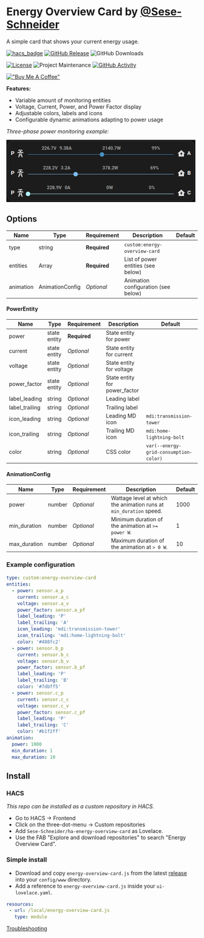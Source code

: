 # Energy Overview Card by [@Sese-Schneider](https://www.github.com/Sese-Schneider)

A simple card that shows your current energy usage.

[![hacs_badge](https://img.shields.io/badge/HACS-Custom-41BDF5.svg?style=for-the-badge)](https://github.com/hacs/integration)
[![GitHub Release][releases-shield]][releases]
![GitHub Downloads][downloads-shield]

[![License][license-shield]](LICENSE)
![Project Maintenance][maintenance-shield]
[![GitHub Activity][commits-shield]][commits]

[!["Buy Me A Coffee"](https://buymeacoffee.com/assets/img/custom_images/orange_img.png)](https://buymeacoffee.com/seseschneider)

**Features:**

- Variable amount of monitoring entities
- Voltage, Current, Power, and Power Factor display
- Adjustable colors, labels and icons
- Configurable dynamic animations adapting to power usage

*Three-phase power monitoring example:*

![](.github/assets/card.gif)

## Options

| Name      | Type               | Requirement  | Description                         | Default |
|-----------|--------------------|--------------|-------------------------------------|---------|
| type      | string             | **Required** | `custom:energy-overview-card`       |         |
| entities  | Array<PowerEntity> | **Required** | List of power entities (see below)  |         |
| animation | AnimationConfig    | *Optional*   | Animation configuration (see below) |         |

#### PowerEntity

| Name           | Type         | Requirement  | Description                   | Default                                |
|----------------|--------------|--------------|-------------------------------|----------------------------------------|
| power          | state entity | **Required** | State entity for power        |                                        |
| current        | state entity | *Optional*   | State entity for current      |                                        |
| voltage        | state entity | *Optional*   | State entity for voltage      |                                        |
| power_factor   | state entity | *Optional*   | State entity for power_factor |                                        |
| label_leading  | string       | *Optional*   | Leading label                 |                                        |
| label_trailing | string       | *Optional*   | Trailing label                |                                        |
| icon_leading   | string       | *Optional*   | Leading MD icon               | `mdi:transmission-tower`               |
| icon_trailing  | string       | *Optional*   | Trailing MD icon              | `mdi:home-lightning-bolt`              |
| color          | string       | *Optional*   | CSS color                     | `var(--energy-grid-consumption-color)` |

#### AnimationConfig

| Name         | Type   | Requirement | Description                                                        | Default |
|--------------|--------|-------------|--------------------------------------------------------------------|---------|
| power        | number | *Optional*  | Wattage level at which the animation runs at `min_duration` speed. | 1000    |
| min_duration | number | *Optional*  | Minimum duration of the animation at `>= power W`.                 | 1       |
| max_duration | number | *Optional*  | Maximum duration of the animation at `> 0 W`.                      | 10      |

### Example configuration

```yaml
type: custom:energy-overview-card
entities:
  - power: sensor.a_p
    current: sensor.a_c
    voltage: sensor.a_v
    power_factor: sensor.a_pf
    label_leading: 'P'
    label_trailing: 'A'
    icon_leading: 'mdi:transmission-tower'
    icon_trailing: 'mdi:home-lightning-bolt'
    color: '#488fc2'
  - power: sensor.b_p
    current: sensor.b_c
    voltage: sensor.b_v
    power_factor: sensor.b_pf
    label_leading: 'P'
    label_trailing: 'B'
    color: '#7dbff5'
  - power: sensor.c_p
    current: sensor.c_c
    voltage: sensor.c_v
    power_factor: sensor.c_pf
    label_leading: 'P'
    label_trailing: 'C'
    color: '#b1f2ff'
animation:
  power: 1000
  min_duration: 1
  max_duration: 10
```

## Install

### HACS

*This repo can be installed as a custom repository in HACS.*

* Go to HACS → Frontend
* Click on the three-dot-menu → Custom repositories
* Add `Sese-Schneider/ha-energy-overview-card` as Lovelace.
* Use the FAB "Explore and download repositories" to search "Energy Overview Card".

### Simple install

* Download and copy `energy-overview-card.js` from the
   latest [release](https://github.com/Sese-Schneider/ha-energy-overview-card/releases/latest) into your `config/www`
   directory.
* Add a reference to `energy-overview-card.js` inside your `ui-lovelace.yaml`.

```yaml
resources:
 - url: /local/energy-overview-card.js
   type: module
```

[Troubleshooting](https://github.com/thomasloven/hass-config/wiki/Lovelace-Plugins)

[commits-shield]: https://img.shields.io/github/commit-activity/y/Sese-Schneider/ha-energy-overview-card.svg?style=for-the-badge
[downloads-shield]: https://img.shields.io/github/downloads/Sese-Schneider/ha-energy-overview-card/total.svg?style=for-the-badge
[commits]: https://github.com/Sese-Schneider/ha-energy-overview-card/commits/master
[license-shield]: https://img.shields.io/github/license/Sese-Schneider/ha-energy-overview-card.svg?style=for-the-badge
[maintenance-shield]: https://img.shields.io/maintenance/yes/2023.svg?style=for-the-badge
[releases-shield]: https://img.shields.io/github/release/Sese-Schneider/ha-energy-overview-card.svg?style=for-the-badge
[releases]: https://github.com/Sese-Schneider/ha-energy-overview-card/releases
